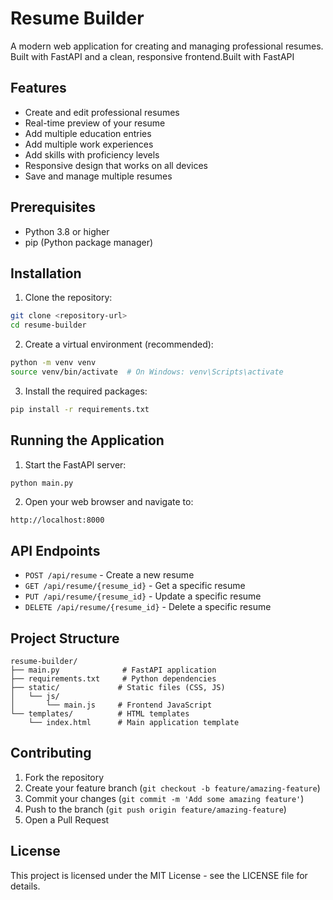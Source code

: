 # Resume Builder

A modern web application for creating and managing professional resumes. Built with FastAPI and a clean, responsive frontend.Built with FastAPI

## Features

- Create and edit professional resumes
- Real-time preview of your resume
- Add multiple education entries
- Add multiple work experiences
- Add skills with proficiency levels
- Responsive design that works on all devices
- Save and manage multiple resumes

## Prerequisites

- Python 3.8 or higher
- pip (Python package manager)

## Installation

1. Clone the repository:
```bash
git clone <repository-url>
cd resume-builder
```

2. Create a virtual environment (recommended):
```bash
python -m venv venv
source venv/bin/activate  # On Windows: venv\Scripts\activate
```

3. Install the required packages:
```bash
pip install -r requirements.txt
```

## Running the Application

1. Start the FastAPI server:
```bash
python main.py
```

2. Open your web browser and navigate to:
```
http://localhost:8000
```

## API Endpoints

- `POST /api/resume` - Create a new resume
- `GET /api/resume/{resume_id}` - Get a specific resume
- `PUT /api/resume/{resume_id}` - Update a specific resume
- `DELETE /api/resume/{resume_id}` - Delete a specific resume

## Project Structure

```
resume-builder/
├── main.py              # FastAPI application
├── requirements.txt     # Python dependencies
├── static/             # Static files (CSS, JS)
│   └── js/
│       └── main.js     # Frontend JavaScript
└── templates/          # HTML templates
    └── index.html      # Main application template
```

## Contributing

1. Fork the repository
2. Create your feature branch (`git checkout -b feature/amazing-feature`)
3. Commit your changes (`git commit -m 'Add some amazing feature'`)
4. Push to the branch (`git push origin feature/amazing-feature`)
5. Open a Pull Request

## License

This project is licensed under the MIT License - see the LICENSE file for details. 